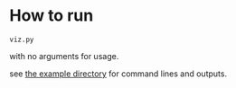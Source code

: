 # How to run
```
viz.py
```

with no arguments for usage.

see [the example directory](../../examples/viz) for command lines and outputs.
